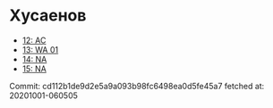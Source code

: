 # Хусаенов
- [12: AC](12.md)
- [13: WA 01](13.md)
- [14: NA](14.md)
- [15: NA](15.md)

Commit: cd112b1de9d2e5a9a093b98fc6498ea0d5fe45a7
 fetched at: 20201001-060505

